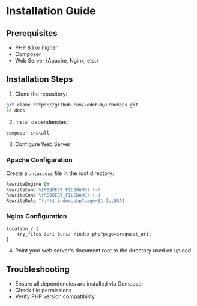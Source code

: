 # Installation Guide

## Prerequisites

- PHP 8.1 or higher
- Composer
- Web Server (Apache, Nginx, etc.)

## Installation Steps

1. Clone the repository:

```bash
git clone https://github.com/kodohub/uchudocs.git
cd docs
```

2. Install dependencies:

```bash
composer install
```

3. Configure Web Server

### Apache Configuration

Create a `.htaccess` file in the root directory:

```apache
RewriteEngine On
RewriteCond %{REQUEST_FILENAME} !-f
RewriteCond %{REQUEST_FILENAME} !-d
RewriteRule ^(.*)$ index.php?page=$1 [L,QSA]
```

### Nginx Configuration

```nginx
location / {
    try_files $uri $uri/ /index.php?page=$request_uri;
}
```

4. Point your web server's document root to the directory used on upload

## Troubleshooting

- Ensure all dependencies are installed via Composer
- Check file permissions
- Verify PHP version compatibility
